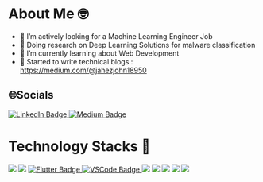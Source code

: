 # About Me 🤓
- 🔭 I’m actively looking for a Machine Learning Engineer Job
- 🔬 Doing research on Deep Learning Solutions for malware classification
- 🌱 I’m currently learning about Web Development
- 📄 Started to write technical blogs : https://medium.com/@jahezjohn18950

## 🌐Socials
<div id="badges">
  <a href="https://www.linkedin.com/in/jahez-abraham-johny/">
    <img src="https://img.shields.io/badge/LinkedIn-0077B5?style=for-the-badge&logo=linkedin&logoColor=white" alt="LinkedIn Badge"/>
  </a>
  <a href="https://medium.com/@jahezjohn18950">
    <img src="https://img.shields.io/badge/Medium-12100E?style=for-the-badge&logo=medium&logoColor=white" alt="Medium Badge"/>
  </a>
</div>

# Technology Stacks 🧮
<div id="badges">
  <a>
    <img src="![C++](https://img.shields.io/badge/c++-%2300599C.svg?style=for-the-badge&logo=c%2B%2B&logoColor=white)"/>
  </a>
  <a>
    <img src="![Python](https://img.shields.io/badge/python-3670A0?style=for-the-badge&logo=python&logoColor=ffdd54)"/>
  </a>
  <a href="">
    <img src="![Flutter](https://img.shields.io/badge/Flutter-%2302569B.svg?style=for-the-badge&logo=Flutter&logoColor=white)" alt="Flutter Badge"/>
  </a>
  <a href="">
    <img src="![Visual Studio Code](https://img.shields.io/badge/Visual%20Studio%20Code-0078d7.svg?style=for-the-badge&logo=visual-studio-code&logoColor=white)" alt="VSCode Badge"/>
  </a>
  <a>
    <img src="![LaTeX](https://img.shields.io/badge/latex-%23008080.svg?style=for-the-badge&logo=latex&logoColor=white)"/>
  </a>
  <a>
    <img src="![Keras](https://img.shields.io/badge/Keras-%23D00000.svg?style=for-the-badge&logo=Keras&logoColor=white)"/>
  </a>
  <a>
    <img src="![TensorFlow](https://img.shields.io/badge/TensorFlow-%23FF6F00.svg?style=for-the-badge&logo=TensorFlow&logoColor=whit"/>
  </a>
  <a>
    <img src="[Pandas](https://img.shields.io/badge/pandas-%23150458.svg?style=for-the-badge&logo=pandas&logoColor=white)"/>
  </a>
  <a>
    <img src="![NumPy](https://img.shields.io/badge/numpy-%23013243.svg?style=for-the-badge&logo=numpy&logoColor=white)"/>
  </a>
</div>

<!--
**jahez07/jahez07** is a ✨ _special_ ✨ repository because its `README.md` (this file) appears on your GitHub profile.

Here are some ideas to get you started:

- 🔭 I’m currently working on ...
- 🌱 I’m currently learning ...
- 👯 I’m looking to collaborate on ...
- 🤔 I’m looking for help with ...
- 💬 Ask me about ...
- 📫 How to reach me: ...
- 😄 Pronouns: ...
- ⚡ Fun fact: ...
-->
